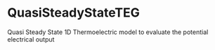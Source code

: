 # QuasiSteadyStateTEG
Quasi Steady State 1D Thermoelectric model to evaluate the potential electrical output
